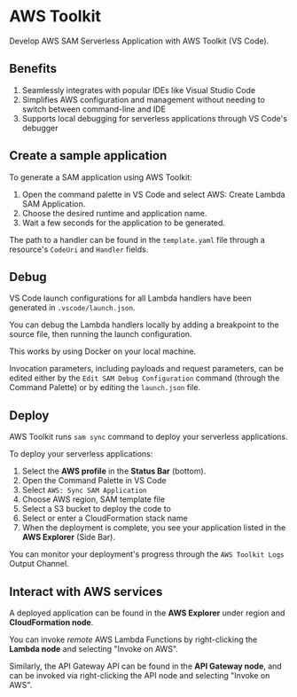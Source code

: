 # AWS Toolkit

Develop AWS SAM Serverless Application with AWS Toolkit (VS Code).

## Benefits

1. Seamlessly integrates with popular IDEs like Visual Studio Code
2. Simplifies AWS configuration and management without needing to switch between command-line and IDE
3. Supports local debugging for serverless applications through VS Code's debugger


## Create a sample application

To generate a SAM application using AWS Toolkit:
1. Open the command palette in VS Code and select AWS: Create Lambda SAM Application.
2. Choose the desired runtime and application name.
3. Wait a few seconds for the application to be generated.

The path to a handler can be found in the `template.yaml` file through a resource's `CodeUri` and `Handler` fields.


## Debug

VS Code launch configurations for all Lambda handlers have been generated in `.vscode/launch.json`.

You can debug the Lambda handlers locally by adding a breakpoint to the source file, then running the launch configuration.

This works by using Docker on your local machine.

Invocation parameters, including payloads and request parameters, can be edited either by the `Edit SAM Debug Configuration` command (through the Command Palette) or by editing the `launch.json` file.


## Deploy

AWS Toolkit runs `sam sync` command to deploy your serverless applications.

To deploy your serverless applications:
1. Select the **AWS profile** in the **Status Bar** (bottom).
2. Open the Command Palette in VS Code
3. Select `AWS: Sync SAM Application`
4. Choose AWS region, SAM template file
5. Select a S3 bucket to deploy the code to
6. Select or enter a CloudFormation stack name
7. When the deployment is complete, you see your application listed in the **AWS Explorer** (Side Bar).

You can monitor your deployment's progress through the `AWS Toolkit Logs` Output Channel.


## Interact with AWS services

A deployed application can be found in the **AWS Explorer** under region and **CloudFormation node**.

You can invoke _remote_ AWS Lambda Functions by right-clicking the **Lambda node** and selecting "Invoke on AWS".

Similarly, the API Gateway API can be found in the **API Gateway node**, and can be invoked via right-clicking the API node and selecting "Invoke on AWS".